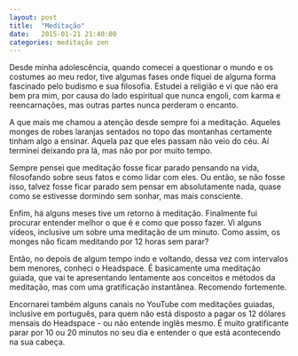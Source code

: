 ```yaml
---
layout: post
title:  "Meditação"
date:   2015-01-21 21:40:00
categories: meditação zen
---
```


Desde minha adolescência, quando comecei a questionar o mundo e os costumes ao meu redor, tive algumas fases onde fiquei de alguma forma fascinado pelo budismo e sua filosofia. Estudei a religião e vi que não era bem pra mim, por causa do lado espiritual que nunca engoli, com karma e reencarnações, mas outras partes nunca perderam o encanto.

A que mais me chamou a atenção desde sempre foi a meditação. Aqueles monges de robes laranjas sentados no topo das montanhas certamente tinham algo a ensinar. Aquela paz que eles passam não veio do céu. Aí terminei deixando pra lá, mas não por por muito tempo.

Sempre pensei que meditação fosse ficar parado pensando na vida, filosofando sobre seus fatos e como lidar com eles. Ou então, se não fosse isso, talvez fosse ficar parado sem pensar em absolutamente nada, quase como se estivesse dormindo sem sonhar, mas mais consciente.

Enfim, há alguns meses tive um retorno à meditação. Finalmente fui procurar entender melhor o que é e como que posso fazer. Vi alguns vídeos, inclusive um sobre uma meditação de um minuto. Como assim, os monges não ficam meditando por 12 horas sem parar?

Então, no depois de algum tempo indo e voltando, dessa vez com intervalos bem menores, conheci o Headspace. É basicamente uma meditação guiada, que vai te apresentando lentamente aos conceitos e métodos da meditação, mas com uma gratificação instantânea. Recomendo fortemente.

Encornarei também alguns canais no YouTube com meditações guiadas, inclusive em português, para quem não está disposto a pagar os 12 dólares mensais do Headspace - ou não entende inglês mesmo. É muito gratificante parar por 10 ou 20 minutos no seu dia e entender o que está acontecendo na sua cabeça.